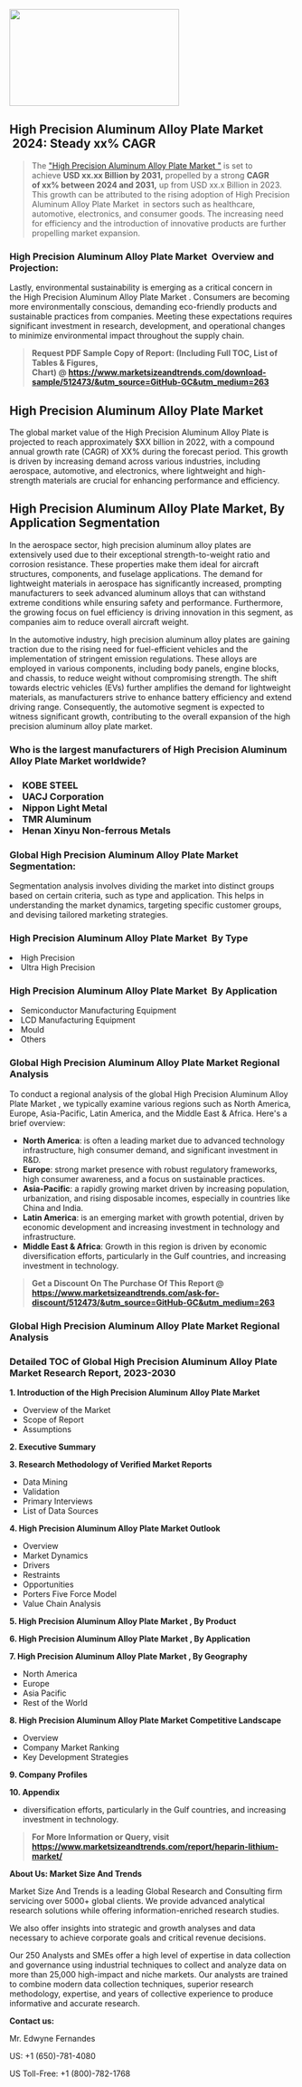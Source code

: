 <p><img class="alignnone size-medium wp-image-20088" src="https://ffe5etoiles.com/wp-content/uploads/2024/12/MST1-300x171.png" alt="" width="300" height="171" /></p><h2 id="ember46" class="ember-view reader-text-block__heading-2">High Precision Aluminum Alloy Plate Market &nbsp;2024: Steady&nbsp;xx% CAGR</h2><blockquote id="ember47" class="ember-view reader-text-block__blockquote">The&nbsp;<a class="app-aware-link " href="https://www.marketsizeandtrends.com/download-sample/512473/&utm_source=GitHub-GC&utm_medium=263" target="_blank" data-test-app-aware-link="">"High Precision Aluminum Alloy Plate Market "</a>&nbsp;is set to achieve&nbsp;<strong>USD&nbsp;xx.xx&nbsp;Billion by 2031,</strong>&nbsp;propelled by a strong&nbsp;<strong>CAGR of&nbsp;xx% between 2024 and 2031,</strong>&nbsp;up from USD xx.x Billion in 2023. This growth can be attributed to the rising adoption of&nbsp;High Precision Aluminum Alloy Plate Market &nbsp;in sectors such as healthcare, automotive, electronics, and consumer goods. The increasing need for efficiency and the introduction of innovative products are further propelling market expansion.</blockquote><h3 id="ember48" class="ember-view reader-text-block__heading-3">High Precision Aluminum Alloy Plate Market &nbsp;Overview and Projection:</h3><p id="ember49" class="ember-view reader-text-block__paragraph">Lastly, environmental sustainability is emerging as a critical concern in the&nbsp;High Precision Aluminum Alloy Plate Market . Consumers are becoming more environmentally conscious, demanding eco-friendly products and sustainable practices from companies. Meeting these expectations requires significant investment in research, development, and operational changes to minimize environmental impact throughout the supply chain.</p><blockquote id="ember50" class="ember-view reader-text-block__blockquote"><strong>Request PDF Sample Copy of Report: (Including Full TOC, List of Tables &amp; Figures, Chart)&nbsp;@&nbsp;<strong><a href="https://www.marketsizeandtrends.com/download-sample/512473/&utm_source=GitHub-GC&utm_medium=263" target="_blank">https://www.marketsizeandtrends.com/download-sample/512473/&utm_source=GitHub-GC&utm_medium=263</a></strong></strong></blockquote><h3 class=""> <h2>High Precision Aluminum Alloy Plate Market</h2><p>The global market value of the High Precision Aluminum Alloy Plate is projected to reach approximately $XX billion in 2022, with a compound annual growth rate (CAGR) of XX% during the forecast period. This growth is driven by increasing demand across various industries, including aerospace, automotive, and electronics, where lightweight and high-strength materials are crucial for enhancing performance and efficiency.</p><h2>High Precision Aluminum Alloy Plate Market, By Application Segmentation</h2><p>In the aerospace sector, high precision aluminum alloy plates are extensively used due to their exceptional strength-to-weight ratio and corrosion resistance. These properties make them ideal for aircraft structures, components, and fuselage applications. The demand for lightweight materials in aerospace has significantly increased, prompting manufacturers to seek advanced aluminum alloys that can withstand extreme conditions while ensuring safety and performance. Furthermore, the growing focus on fuel efficiency is driving innovation in this segment, as companies aim to reduce overall aircraft weight.</p><p>In the automotive industry, high precision aluminum alloy plates are gaining traction due to the rising need for fuel-efficient vehicles and the implementation of stringent emission regulations. These alloys are employed in various components, including body panels, engine blocks, and chassis, to reduce weight without compromising strength. The shift towards electric vehicles (EVs) further amplifies the demand for lightweight materials, as manufacturers strive to enhance battery efficiency and extend driving range. Consequently, the automotive segment is expected to witness significant growth, contributing to the overall expansion of the high precision aluminum alloy plate market.</p></h3><h3 id="" class="">Who is the largest manufacturers of&nbsp;High Precision Aluminum Alloy Plate Market worldwide?</h3><h3 class=""></Li><Li>KOBE STEEL</Li><Li> UACJ Corporation</Li><Li> Nippon Light Metal</Li><Li> TMR Aluminum</Li><Li> Henan Xinyu Non-ferrous Metals</h3><h3 id="ember53" class="ember-view reader-text-block__heading-3">Global&nbsp;High Precision Aluminum Alloy Plate Market Segmentation:</h3><p id="ember54" class="ember-view reader-text-block__paragraph">Segmentation analysis involves dividing the market into distinct groups based on certain criteria, such as type and application. This helps in understanding the market dynamics, targeting specific customer groups, and devising tailored marketing strategies.</p><h3 id="" class="">High Precision Aluminum Alloy Plate Market &nbsp;By Type</h3><p></Li><Li>High Precision</Li><Li> Ultra High Precision</p><h3 id="" class="">High Precision Aluminum Alloy Plate Market &nbsp;By Application</h3><p class=""></Li><Li>Semiconductor Manufacturing Equipment</Li><Li> LCD Manufacturing Equipment</Li><Li> Mould</Li><Li> Others</p><h3 id="ember62" class="ember-view reader-text-block__heading-3">Global High Precision Aluminum Alloy Plate Market Regional Analysis</h3><p id="ember63" class="ember-view reader-text-block__paragraph">To conduct a regional analysis of the global High Precision Aluminum Alloy Plate Market , we typically examine various regions such as North America, Europe, Asia-Pacific, Latin America, and the Middle East &amp; Africa. Here's a brief overview:</p><ul><li><strong>North America</strong>: is often a leading market due to advanced technology infrastructure, high consumer demand, and significant investment in R&amp;D.</li><li><strong>Europe</strong>: strong market presence with robust regulatory frameworks, high consumer awareness, and a focus on sustainable practices.</li><li><strong>Asia-Pacific</strong>: a rapidly growing market driven by increasing population, urbanization, and rising disposable incomes, especially in countries like China and India.</li><li><strong>Latin America</strong>: is an emerging market with growth potential, driven by economic development and increasing investment in technology and infrastructure.</li><li><strong>Middle East &amp; Africa</strong>: Growth in this region is driven by economic diversification efforts, particularly in the Gulf countries, and increasing investment in technology.</li></ul><blockquote id="ember61" class="ember-view reader-text-block__blockquote"><strong>Get a Discount On The Purchase Of This Report @ <strong><a href="https://html-cleaner.com/" target="">https://www.marketsizeandtrends.com/ask-for-discount/512473/&utm_source=GitHub-GC&utm_medium=263</a></strong></strong></blockquote><h3 id="ember62" class="ember-view reader-text-block__heading-3">Global High Precision Aluminum Alloy Plate Market Regional Analysis</h3><h3 id="" class="">Detailed TOC of Global High Precision Aluminum Alloy Plate Market Research Report, 2023-2030</h3><p id="" class=""><strong>1. Introduction of the High Precision Aluminum Alloy Plate Market </strong></p><ul><li>Overview of the Market</li><li>Scope of Report</li><li>Assumptions</li></ul><p id="" class=""><strong>2. Executive Summary</strong></p><p id="" class=""><strong>3. Research Methodology of Verified Market Reports</strong></p><ul><li>Data Mining</li><li>Validation</li><li>Primary Interviews</li><li>List of Data Sources</li></ul><p id="" class=""><strong>4. High Precision Aluminum Alloy Plate Market Outlook</strong></p><ul><li>Overview</li><li>Market Dynamics</li><li>Drivers</li><li>Restraints</li><li>Opportunities</li><li>Porters Five Force Model</li><li>Value Chain Analysis</li></ul><p id="" class=""><strong>5. High Precision Aluminum Alloy Plate Market , By Product</strong></p><p id="" class=""><strong>6. High Precision Aluminum Alloy Plate Market , By Application</strong></p><p id="" class=""><strong>7. High Precision Aluminum Alloy Plate Market , By Geography</strong></p><ul><li>North America</li><li>Europe</li><li>Asia Pacific</li><li>Rest of the World</li></ul><p id="" class=""><strong>8. High Precision Aluminum Alloy Plate Market Competitive Landscape</strong></p><ul><li>Overview</li><li>Company Market Ranking</li><li>Key Development Strategies</li></ul><p id="" class=""><strong>9. Company Profiles</strong></p><p id="" class=""><strong>10. Appendix</strong></p><ul><li>diversification efforts, particularly in the Gulf countries, and increasing investment in technology.</li></ul><blockquote id="ember65" class="ember-view reader-text-block__blockquote"><strong>For More Information or Query, visit <strong><strong><a href="https://html-cleaner.com/" target="">https://www.marketsizeandtrends.com/report/heparin-lithium-market/</a></strong></strong></strong></blockquote><p id="" class=""><strong>About Us: Market Size And Trends</strong></p><p id="" class="">Market Size And Trends is a leading Global Research and Consulting firm servicing over 5000+ global clients. We provide advanced analytical research solutions while offering information-enriched research studies.</p><p id="" class="">We also offer insights into strategic and growth analyses and data necessary to achieve corporate goals and critical revenue decisions.</p><p id="" class="">Our 250 Analysts and SMEs offer a high level of expertise in data collection and governance using industrial techniques to collect and analyze data on more than 25,000 high-impact and niche markets. Our analysts are trained to combine modern data collection techniques, superior research methodology, expertise, and years of collective experience to produce informative and accurate research.</p><p id="" class=""><strong>Contact us:</strong></p><p id="" class="">Mr. Edwyne Fernandes</p><p id="" class="">US: +1 (650)-781-4080</p><p id="" class="">US Toll-Free: +1 (800)-782-1768</p>
